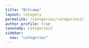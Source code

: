```yaml
---
title: "Bitcamp"
layout: category
permalink: /categories/categories2/
author_profile: true
taxonomy: Categories2
sidebar:
  nav: "categories"
---
```

